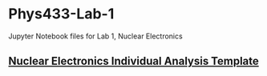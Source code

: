 # Phys433-Lab-1

Jupyter Notebook files for Lab 1, Nuclear Electronics

## [Nuclear Electronics Individual Analysis Template](Nuclear_Electronics_Individual_Analysis_template.ipynb)
